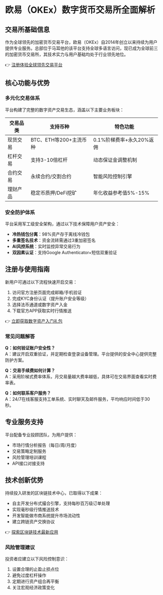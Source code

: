 # 欧易（OKEx）数字货币交易所全面解析

## 交易所基础信息
作为全球领先的加密货币交易平台，欧易（OKEx）自2014年创立以来持续为用户提供专业服务。总部位于马耳他的该平台支持全球多语言访问，现已成为全球前三的加密货币交易所，其技术实力与用户基础均处于行业领先地位。

👉 [注册体验全球领先交易平台](https://bit.ly/okx_welcome)

## 核心功能与优势

### 多元化交易体系
平台构建了完整的数字资产交易生态，涵盖以下主要业务板块：

| 交易品类       | 支持币种                          | 特色功能                     |
|----------------|-----------------------------------|------------------------------|
| 现货交易       | BTC、ETH等200+主流币种            | 0.1%阶梯费率+永久20%返佣     |
| 杠杆交易       | 支持3-10倍杠杆                    | 动态保证金调整机制           |
| 合约交易       | 永续合约/交割合约                 | 智能风险控制引擎             |
| 理财产品       | 稳定币质押/DeFi挖矿               | 年化收益参考值5%-15%         |

### 安全防护体系
平台采用军工级安全架构，通过以下技术保障用户资产安全：
- **冷热钱包分离**：98%资产存于离线冷钱包
- **多重签名技术**：资金流转需通过3重加密签名
- **AI风控系统**：实时监控异常交易行为
- **双因素认证**：支持Google Authenticator+短信双重验证

## 注册与使用指南
新用户可通过以下流程快速开启交易：
1. 访问官方注册页面完成邮箱/手机验证
2. 完成KYC身份认证（提升账户安全等级）
3. 选择法币通道或数字资产入金
4. 下载官方APP获取实时行情推送

👉 [立即获取数字资产入门礼包](https://bit.ly/okx_welcome)

### 常见问题解答

**Q：如何验证账户安全性？**  
A：建议开启双重验证，并定期检查登录设备管理。平台提供的安全中心提供完整防护方案。

**Q：交易手续费如何计算？**  
A：采用阶梯式费率体系，月交易量越大费率越低，具体可在交易界面查看实时费率表。

**Q：如何联系客户服务？**  
A：24/7在线客服支持工单系统、实时聊天及邮件服务，平均响应时间低于30秒。

## 专业服务支持
平台配备专业投顾团队，为用户提供：
- 市场行情分析报告（每日/周/月度）
- 交易策略定制服务
- 风险管理培训课程
- API接口对接支持

## 技术创新优势
持续投入研发的区块链技术中心，已取得以下成果：
- 自主开发分布式撮合引擎，支持每秒百万级订单处理
- 实现毫秒级行情推送技术
- 开发智能做市商系统提升市场流动性
- 建立跨链资产交换协议

👉 [探索区块链技术最新应用](https://bit.ly/okx_welcome)

### 风险管理建议
投资者应建立以下风险控制意识：
1. 设置合理的止盈止损点位
2. 避免过度杠杆操作
3. 定期进行资产组合再平衡
4. 关注宏观经济政策变化
